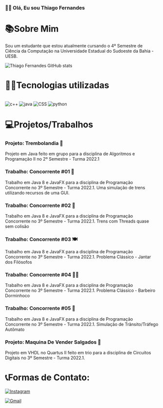 
### 👋🏼 Olá, Eu sou Thiago Fernandes
# 📚Sobre Mim
Sou um estudante que estou atualmente cursando o 4º Semestre de Ciência da Computação na Universidade Estadual do Sudoeste da Bahia - UESB.

![Thiago Fernandes GitHub stats](https://github-readme-stats.vercel.app/api?username=ThiagoFPSousa&show_icons=true&theme=highcontrast)

# 👨‍💻Tecnologias utilizadas
<div style="display: inline_black"><br/>
  <img = align"center" alt="c++" src="https://img.shields.io/badge/C%2B%2B-00599C?style=for-the-badge&logo=c%2B%2B&logoColor=white"/>
  <img = align"center" alt="java" src="https://img.shields.io/badge/Java-ED8B00?style=for-the-badge&logo=openjdk&logoColor=white"/>
  <img = align"center" alt="CSS" src="https://img.shields.io/badge/CSS-239120?&style=for-the-badge&logo=css3&logoColor=white"/>
  <img = align"center" alt="python" src="https://img.shields.io/badge/Python-14354C?style=for-the-badge&logo=python&logoColor=white"/>
</div>

# 💻Projetos/Trabalhos
### Projeto: Trembolandia 💪
Projeto em Java feito em grupo para a disciplina de Algoritmos e Programação II no 2º Semestre - Turma 2022.1
### Trabalho: Concorrente #01 🚂
Trabalho em Java 8 e JavaFX para a disciplina de Programação Concorrente no 3º Semestre - Turma 2022.1. Uma simulação de trens utilizando recursos de uma GUI.
### Trabalho: Concorrente #02 🚂
Trabalho em Java 8 e JavaFX para a disciplina de Programação Concorrente no 3º Semestre - Turma 2022.1. Trens com Threads quase sem colisão
### Trabalho: Concorrente #03 🍽️
Trabalho em Java 8 e JavaFX para a disciplina de Programação Concorrente no 3º Semestre - Turma 2022.1. Problema Clássico - Jantar dos Filósofos
### Trabalho: Concorrente #04 💇‍♂️
Trabalho em Java 8 e JavaFX para a disciplina de Programação Concorrente no 3º Semestre - Turma 2022.1. Problema Clássico - Barbeiro Dorminhoco
### Trabalho: Concorrente #05 🚗
Trabalho em Java 8 e JavaFX para a disciplina de Programação Concorrente no 3º Semestre - Turma 2022.1. Simulação de Trânsito/Tráfego Autômato
### Projeto: Maquina De Vender Salgados 🍔
Projeto em VHDL no Quartus II feito em trio para a disciplina de Circuitos Digitais no 3º Semestre - Turma 2022.1.


# 📞Formas de Contato:
[![Instagram](https://img.shields.io/badge/Instagram-E4405F?style=for-the-badge&logo=instagram&logoColor=white)](https://www.instagram.com/thifernandes18/)

[![Gmail](https://img.shields.io/badge/Gmail-D14836?style=for-the-badge&logo=gmail&logoColor=white)](mailto:thi19fernandes@gmail.com)

